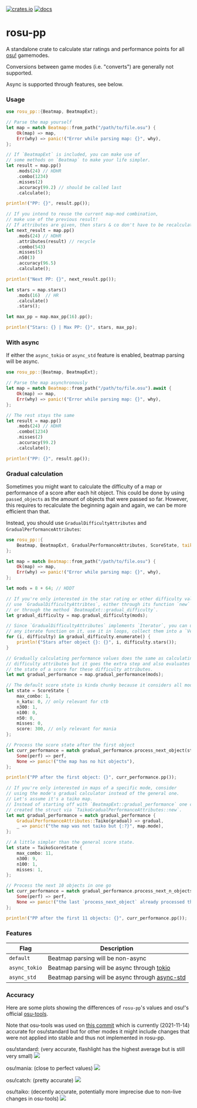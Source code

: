 [![crates.io](https://img.shields.io/crates/v/rosu-pp.svg)](https://crates.io/crates/rosu-pp) [![docs](https://docs.rs/rosu-pp/badge.svg)](https://docs.rs/rosu-pp)

# rosu-pp

A standalone crate to calculate star ratings and performance points for all [osu!](https://osu.ppy.sh/home) gamemodes.

Conversions between game modes (i.e. "converts") are generally not supported.

Async is supported through features, see below.

### Usage

```rust
use rosu_pp::{Beatmap, BeatmapExt};

// Parse the map yourself
let map = match Beatmap::from_path("/path/to/file.osu") {
    Ok(map) => map,
    Err(why) => panic!("Error while parsing map: {}", why),
};

// If `BeatmapExt` is included, you can make use of
// some methods on `Beatmap` to make your life simpler.
let result = map.pp()
    .mods(24) // HDHR
    .combo(1234)
    .misses(2)
    .accuracy(99.2) // should be called last
    .calculate();

println!("PP: {}", result.pp());

// If you intend to reuse the current map-mod combination,
// make use of the previous result!
// If attributes are given, then stars & co don't have to be recalculated.
let next_result = map.pp()
    .mods(24) // HDHR
    .attributes(result) // recycle
    .combo(543)
    .misses(5)
    .n50(3)
    .accuracy(96.5)
    .calculate();

println!("Next PP: {}", next_result.pp());

let stars = map.stars()
    .mods(16)  // HR
    .calculate()
    .stars();

let max_pp = map.max_pp(16).pp();

println!("Stars: {} | Max PP: {}", stars, max_pp);
```

### With async
If either the `async_tokio` or `async_std` feature is enabled, beatmap parsing will be async.

```rust
use rosu_pp::{Beatmap, BeatmapExt};

// Parse the map asynchronously
let map = match Beatmap::from_path("/path/to/file.osu").await {
    Ok(map) => map,
    Err(why) => panic!("Error while parsing map: {}", why),
};

// The rest stays the same
let result = map.pp()
    .mods(24) // HDHR
    .combo(1234)
    .misses(2)
    .accuracy(99.2)
    .calculate();

println!("PP: {}", result.pp());
```

### Gradual calculation
Sometimes you might want to calculate the difficulty of a map or performance of a score after each hit object.
This could be done by using `passed_objects` as the amount of objects that were passed so far.
However, this requires to recalculate the beginning again and again, we can be more efficient than that.

Instead, you should use `GradualDifficultyAttributes` and `GradualPerformanceAttributes`:

```rust
use rosu_pp::{
    Beatmap, BeatmapExt, GradualPerformanceAttributes, ScoreState, taiko::TaikoScoreState,
};

let map = match Beatmap::from_path("/path/to/file.osu") {
    Ok(map) => map,
    Err(why) => panic!("Error while parsing map: {}", why),
};

let mods = 8 + 64; // HDDT

// If you're only interested in the star rating or other difficulty value,
// use `GradualDifficultyAttribtes`, either through its function `new`
// or through the method `BeatmapExt::gradual_difficulty`.
let gradual_difficulty = map.gradual_difficulty(mods);

// Since `GradualDifficultyAttributes` implements `Iterator`, you can use
// any iterate function on it, use it in loops, collect them into a `Vec`, ...
for (i, difficulty) in gradual_difficulty.enumerate() {
    println!("Stars after object {}: {}", i, difficulty.stars());
}

// Gradually calculating performance values does the same as calculating
// difficulty attributes but it goes the extra step and also evaluates
// the state of a score for these difficulty attributes.
let mut gradual_performance = map.gradual_performance(mods);

// The default score state is kinda chunky because it considers all modes.
let state = ScoreState {
    max_combo: 1,
    n_katu: 0, // only relevant for ctb
    n300: 1,
    n100: 0,
    n50: 0,
    misses: 0,
    score: 300, // only relevant for mania
};

// Process the score state after the first object
let curr_performance = match gradual_performance.process_next_object(state) {
    Some(perf) => perf,
    None => panic!("the map has no hit objects"),
};

println!("PP after the first object: {}", curr_performance.pp());

// If you're only interested in maps of a specific mode, consider
// using the mode's gradual calculator instead of the general one.
// Let's assume it's a taiko map.
// Instead of starting off with `BeatmapExt::gradual_performance` one could have
// created the struct via `TaikoGradualPerformanceAttributes::new`.
let mut gradual_performance = match gradual_performance {
    GradualPerformanceAttributes::Taiko(gradual) => gradual,
    _ => panic!("the map was not taiko but {:?}", map.mode),
};

// A little simpler than the general score state.
let state = TaikoScoreState {
    max_combo: 11,
    n300: 9,
    n100: 1,
    misses: 1,
};

// Process the next 10 objects in one go
let curr_performance = match gradual_performance.process_next_n_objects(state, 10) {
    Some(perf) => perf,
    None => panic!("the last `process_next_object` already processed the last object"),
};

println!("PP after the first 11 objects: {}", curr_performance.pp());
```

### Features

| Flag | Description |
|-----|-----|
| `default` | Beatmap parsing will be non-async |
| `async_tokio` | Beatmap parsing will be async through [tokio](https://github.com/tokio-rs/tokio) |
| `async_std` | Beatmap parsing will be async through [async-std](https://github.com/async-rs/async-std) |

### Accuracy

Here are some plots showing the differences of `rosu-pp`'s values and osu!'s official [osu-tools](https://github.com/ppy/osu-tools).

Note that osu-tools was used on [this commit](https://github.com/ppy/osu/commit/9fb2402781ad91c197d51aeec716b0000f52c4d1) which is currently (2021-11-14) accurate for osu!standard but for other modes it might include changes that were not applied into stable and thus not implemented in rosu-pp.

osu!standard: (very accurate, flashlight has the highest average but is still very small)
<img src="./pp-plot/osu_accuracy.svg">

osu!mania: (close to perfect values)
<img src="./pp-plot/mania_accuracy.svg">

osu!catch: (pretty accurate)
<img src="./pp-plot/catch_accuracy.svg">

osu!taiko: (decently accurate, potentially more imprecise due to non-live changes in osu-tools)
<img src="./pp-plot/taiko_accuracy.svg">

